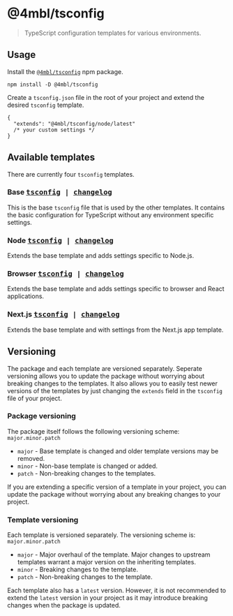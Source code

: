 # @4mbl/tsconfig

> TypeScript configuration templates for various environments.

## Usage

Install the [`@4mbl/tsconfig`](https://www.npmjs.com/package/@4mbl/tsconfig) npm package.

```shell
npm install -D @4mbl/tsconfig
```

Create a `tsconfig.json` file in the root of your project and extend the desired `tsconfig` template.

```jsonc
{
  "extends": "@4mbl/tsconfig/node/latest"
  /* your custom settings */
}
```

## Available templates

There are currently four `tsconfig` templates.

### Base <kbd>[tsconfig](https://unpkg.com/@4mbl/tsconfig@latest/base/latest.json) | [changelog](./base/changelog.md)</kbd>

This is the base `tsconfig` file that is used by the other templates. It contains the basic configuration for TypeScript without any environment specific settings.

### Node <kbd>[tsconfig](https://unpkg.com/@4mbl/tsconfig@latest/node/latest.json) | [changelog](./node/changelog.md)</kbd>

Extends the base template and adds settings specific to Node.js.

### Browser <kbd>[tsconfig](https://unpkg.com/@4mbl/tsconfig@latest/browser/latest.json) | [changelog](./browser/changelog.md)</kbd>

Extends the base template and adds settings specific to browser and React applications.

### Next.js <kbd>[tsconfig](https://unpkg.com/@4mbl/tsconfig@latest/nextjs/latest.json) | [changelog](./nextjs/changelog.md)</kbd>

Extends the base template and with settings from the Next.js app template.

## Versioning

The package and each template are versioned separately. Seperate versioning allows you to update the package without worrying about breaking changes to the templates. It also allows you to easily test newer versions of the templates by just changing the `extends` field in the `tsconfig` file of your project.

### Package versioning

The package itself follows the following versioning scheme: `major.minor.patch`

* `major` - Base template is changed and older template versions may be removed.
* `minor` - Non-base template is changed or added.
* `patch` - Non-breaking changes to the templates.

If you are extending a specific version of a template in your project, you can update the package without worrying about any breaking changes to your project.

### Template versioning

Each template is versioned separately. The versioning scheme is: `major.minor.patch`

* `major` - Major overhaul of the template. Major changes to upstream templates warrant a major version on the inheriting templates.
* `minor` - Breaking changes to the template.
* `patch` - Non-breaking changes to the template.

Each template also has a `latest` version. However, it is not recommended to extend the `latest` version in your project as it may introduce breaking changes when the package is updated.
